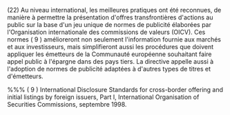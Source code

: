 (22) Au niveau international, les meilleures pratiques ont été reconnues, de manière à permettre la présentation d'offres transfrontières d'actions au public sur la base d'un jeu unique de normes de publicité élaborées par l'Organisation internationale des commissions de valeurs (OICV). Ces normes ( 9 ) amélioreront non seulement l'information fournie aux marchés et aux investisseurs, mais simplifieront aussi les procédures que doivent appliquer les émetteurs de la Communauté européenne souhaitant faire appel public à l'épargne dans des pays tiers. La directive appelle aussi à l'adoption de normes de publicité adaptées à d'autres types de titres et d'émetteurs.

%%% ( 9 ) International Disclosure Standards for cross-border offering and initial listings by foreign issuers, Part I, International Organisation of Securities Commissions, septembre 1998.